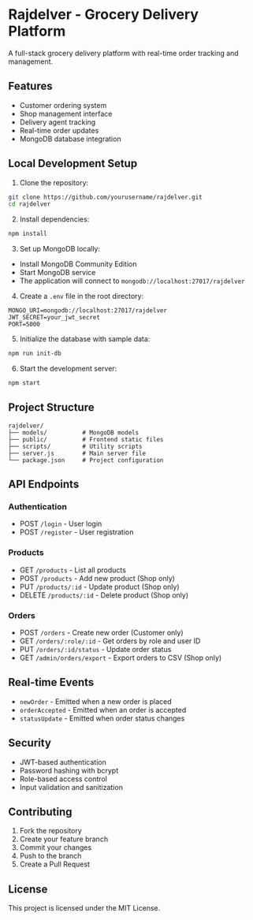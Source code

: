 # Rajdelver - Grocery Delivery Platform

A full-stack grocery delivery platform with real-time order tracking and management.

## Features

- Customer ordering system
- Shop management interface
- Delivery agent tracking
- Real-time order updates
- MongoDB database integration

## Local Development Setup

1. Clone the repository:
```bash
git clone https://github.com/yourusername/rajdelver.git
cd rajdelver
```

2. Install dependencies:
```bash
npm install
```

3. Set up MongoDB locally:
- Install MongoDB Community Edition
- Start MongoDB service
- The application will connect to `mongodb://localhost:27017/rajdelver`

4. Create a `.env` file in the root directory:
```
MONGO_URI=mongodb://localhost:27017/rajdelver
JWT_SECRET=your_jwt_secret
PORT=5000
```

5. Initialize the database with sample data:
```bash
npm run init-db
```

6. Start the development server:
```bash
npm start
```

## Project Structure

```
rajdelver/
├── models/          # MongoDB models
├── public/          # Frontend static files
├── scripts/         # Utility scripts
├── server.js        # Main server file
└── package.json     # Project configuration
```

## API Endpoints

### Authentication
- POST `/login` - User login
- POST `/register` - User registration

### Products
- GET `/products` - List all products
- POST `/products` - Add new product (Shop only)
- PUT `/products/:id` - Update product (Shop only)
- DELETE `/products/:id` - Delete product (Shop only)

### Orders
- POST `/orders` - Create new order (Customer only)
- GET `/orders/:role/:id` - Get orders by role and user ID
- PUT `/orders/:id/status` - Update order status
- GET `/admin/orders/export` - Export orders to CSV (Shop only)

## Real-time Events

- `newOrder` - Emitted when a new order is placed
- `orderAccepted` - Emitted when an order is accepted
- `statusUpdate` - Emitted when order status changes

## Security

- JWT-based authentication
- Password hashing with bcrypt
- Role-based access control
- Input validation and sanitization

## Contributing

1. Fork the repository
2. Create your feature branch
3. Commit your changes
4. Push to the branch
5. Create a Pull Request

## License

This project is licensed under the MIT License. 